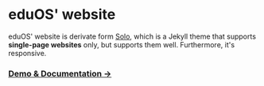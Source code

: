 # eduOS' website

eduOS' website is derivate form [Solo](http://solo.chibi.io), which is a Jekyll theme that supports **single-page websites** only, but supports them well. Furthermore, it's responsive.

### [Demo & Documentation &rarr;](http://solo.chibi.io)

